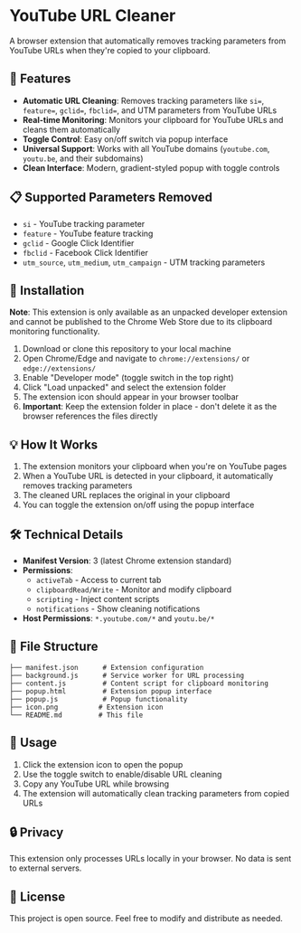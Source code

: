# YouTube URL Cleaner

A browser extension that automatically removes tracking parameters from YouTube URLs when they're copied to your clipboard.

## 🚀 Features

- **Automatic URL Cleaning**: Removes tracking parameters like `si=`, `feature=`, `gclid=`, `fbclid=`, and UTM parameters from YouTube URLs
- **Real-time Monitoring**: Monitors your clipboard for YouTube URLs and cleans them automatically
- **Toggle Control**: Easy on/off switch via popup interface
- **Universal Support**: Works with all YouTube domains (`youtube.com`, `youtu.be`, and their subdomains)
- **Clean Interface**: Modern, gradient-styled popup with toggle controls

## 📋 Supported Parameters Removed

- `si` - YouTube tracking parameter
- `feature` - YouTube feature tracking
- `gclid` - Google Click Identifier
- `fbclid` - Facebook Click Identifier  
- `utm_source`, `utm_medium`, `utm_campaign` - UTM tracking parameters

## 🔧 Installation

**Note**: This extension is only available as an unpacked developer extension and cannot be published to the Chrome Web Store due to its clipboard monitoring functionality.

1. Download or clone this repository to your local machine
2. Open Chrome/Edge and navigate to `chrome://extensions/` or `edge://extensions/`
3. Enable "Developer mode" (toggle switch in the top right)
4. Click "Load unpacked" and select the extension folder
5. The extension icon should appear in your browser toolbar
6. **Important**: Keep the extension folder in place - don't delete it as the browser references the files directly

## 💡 How It Works

1. The extension monitors your clipboard when you're on YouTube pages
2. When a YouTube URL is detected in your clipboard, it automatically removes tracking parameters
3. The cleaned URL replaces the original in your clipboard
4. You can toggle the extension on/off using the popup interface

## 🛠️ Technical Details

- **Manifest Version**: 3 (latest Chrome extension standard)
- **Permissions**: 
  - `activeTab` - Access to current tab
  - `clipboardRead/Write` - Monitor and modify clipboard
  - `scripting` - Inject content scripts
  - `notifications` - Show cleaning notifications
- **Host Permissions**: `*.youtube.com/*` and `youtu.be/*`

## 📁 File Structure

```
├── manifest.json      # Extension configuration
├── background.js      # Service worker for URL processing
├── content.js         # Content script for clipboard monitoring  
├── popup.html         # Extension popup interface
├── popup.js           # Popup functionality
├── icon.png          # Extension icon
└── README.md         # This file
```

## 🎯 Usage

1. Click the extension icon to open the popup
2. Use the toggle switch to enable/disable URL cleaning
3. Copy any YouTube URL while browsing
4. The extension will automatically clean tracking parameters from copied URLs

## 🔒 Privacy

This extension only processes URLs locally in your browser. No data is sent to external servers.

## 📝 License

This project is open source. Feel free to modify and distribute as needed.
